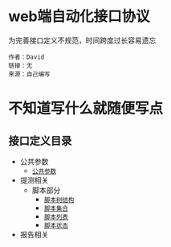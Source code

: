 # web端自动化接口协议

为完善接口定义不规范，时间跨度过长容易遗忘

```
作者：David
链接：无
来源：自己编写
```



# 不知道写什么就随便写点

## 接口定义目录

* 公共参数
    * [`公共参数`](/zh/common.md)
* 提测相关
    * 脚本部分
        * [`脚本树结构`](/zh/scripts/base.md#脚本树结构)
        * [`脚本集合`](/zh/scripts/base.md#脚本集合)
        * [`脚本列表`](/zh/scripts/base.md#脚本列表)
        * [`脚本状态`](/zh/scripts/base.md#脚本状态)
* 报告相关
